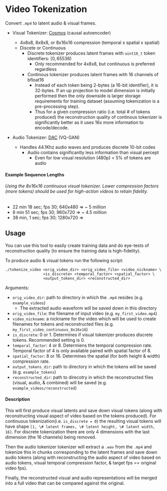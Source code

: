# Video Tokenization

Convert `.mp4` to latent audio & visual frames. 

- Visual Tokenizer: [Cosmos](https://github.com/NVIDIA/Cosmos-Tokenizer) (causal autoencoder)
    - 4x8x8, 8x8x8, or 8x16x16 compression (temporal x spatial x spatial)
    - Discete or Continuous
        - Discrete tokenizer produces latent frames with `uint16_t` token identifiers: $[0, 65536)$
            - Only recommended for 4x8x8, but continuous is preferred regardless
        - Continous tokenizer produces latent frames with 16 channels of bfloat16
            - Instead of each token being 2-bytes (a 16-bit identifier), it is 32-bytes. If an up projection to model dimension is initially performed then the only downside is larger storage requirements for training dataset (assuming tokenization is a pre-processing step).
            - Thus for a given compression ratio (i.e. total \# of tokens produced) the reconstruction quality of continous tokenizer is significantly better as it uses 16x more information to encode/decode.

- Audio Tokenizer: [DAC](https://github.com/descriptinc/descript-audio-codec) (VQ-GAN)
    - Handles 44.1Khz audio waves and produces discrete 10-bit codes
        - Audio contains significantly less information than visual percept
            - Even for low visual resolution (480p) < 5% of tokens are audio

#### Example Sequence Lengths

###### Using the 8x16x16 continuous visual tokenizer. Lower compression factors (more tokens) should be used for high-action videos to retain fidelity.

- 22 min 18 sec; fps 30; 640x480 => ~ 5 million
- 8 min 51 sec; fps 30; 960x720 => ~ 4.5 million
- 38 min, 1 sec; fps 30; 1280x720 => 


## Usage

You can use this tool to easily create training data and do eye-tests of reconstruction quality (to ensure the training data is high-fidelity).

To produce audio & visual tokens run the following script:

```shell
./tokenize_video <orig_video_dir> <orig_video_file> <video_nickname> \
                 <is_discrete> <temporal_factor> <spatial_factor> \
                 <output_tokens_dir> <reconstructed_dir>
```

Arguments:
- `orig_video_dir`: path to directory in which the `.mp4` resides (e.g. `example_videos`)
    - The extracted audio waveform will be saved down in this directory
- `orig_video_file`: the filename of input video (e.g. `my_first_video.mp4`)
- `video_nickname`: a nickname for the video which will be used to create filenames for tokens and reconstructed files (e.g. `my_first_video_continuous_8x16x16`)
- `is_discrete`: 0 or 1. Determines if visual tokenizer produces discrete tokens. Recommended setting is 0.
- `temporal_factor`: 4 or 8. Determiens the temporal compression rate. Temporal factor of 4 is only available paired with spatial factor of 8.
- `spatial_factor`: 8 or 16. Determines the spatial (for both height & width) compression rate. 
- `output_tokens_dir`: path to directory in which the tokens will be saved (e.g. `example_tokens`)
- `reconstructed_dir`: path to direcotry in which the reconstructed files (visual, audio, & combined) will be saved (e.g. `example_videos/reconstructed`)

#### Description

This will first produce visual latents and save down visual tokens (along with reconstructing visual aspect of video based on the tokens produced). For continuous tokenization(i.e. `is_discrete = 0`) the resulting visual tokens will have shape `[1, \# latent frames, \# latent height, \# latent width, 16]`. For discrete tokenization there are only 4 dimensions with the last dimension (the 16 channels) being removed.

Then the audio tokenizer tokenizer will extract a `.wav` from the `.mp4` and tokenize this in chunks corresponding to the latent frames and save down audio tokens (along with reconstructing the audio aspect of video based on audio tokens, visual temporal compression factor, & target fps == original video fps).

Finally, the reconstructed visual and audio representations will be merged into a full video that can be compared against the original.

